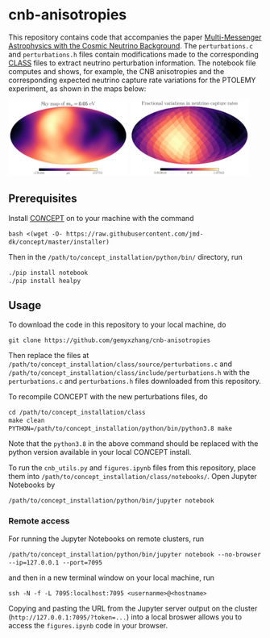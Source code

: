 # cnb-anisotropies

This repository contains code that accompanies the paper [Multi-Messenger Astrophysics with the Cosmic Neutrino Background](https://arxiv.org/abs/2103.01274). The `perturbations.c` and `perturbations.h` files contain modifications made to the corresponding [CLASS](http://class-code.net/) files to extract neutrino perturbation information. The notebook file computes and shows, for example, the CNB anisotropies and the corresponding expected neutrino capture rate variations for the PTOLEMY experiment, as shown in the maps below: 
<p float="left">
  <img src="/skymap.png" width="47%" />
  <img src="/ratemap.png" width="47%" /> 
</p>

## Prerequisites

Install [CO*N*CEPT](https://jmd-dk.github.io/concept/) on to your machine with the command 
```
bash <(wget -O- https://raw.githubusercontent.com/jmd-dk/concept/master/installer)
```
Then in the `/path/to/concept_installation/python/bin/` directory, run 
```
./pip install notebook 
./pip install healpy
```

## Usage 

To download the code in this repository to your local machine, do 
```
git clone https://github.com/gemyxzhang/cnb-anisotropies
``` 
Then replace the files at `/path/to/concept_installation/class/source/perturbations.c` and `/path/to/concept_installation/class/include/perturbations.h` with the `perturbations.c` and `perturbations.h` files downloaded from this repository. 

To recompile CO*N*CEPT with the new perturbations files, do 
```
cd /path/to/concept_installation/class 
make clean 
PYTHON=/path/to/concept_installation/python/bin/python3.8 make
```
Note that the `python3.8` in the above command should be replaced with the python version available in your local CO*N*CEPT install. 

To run the `cnb_utils.py` and `figures.ipynb` files from this repository, place them into `/path/to/concept_installation/class/notebooks/`. Open Jupyter Notebooks by 

```
/path/to/concept_installation/python/bin/jupyter notebook
```

### Remote access 

For running the Jupyter Notebooks on remote clusters, run 
```
/path/to/concept_installation/python/bin/jupyter notebook --no-browser --ip=127.0.0.1 --port=7095
```
and then in a new terminal window on your local machine, run 
```
ssh -N -f -L 7095:localhost:7095 <usernanme>@<hostname>
```
Copying and pasting the URL from the Jupyter server output on the cluster (`http://127.0.0.1:7095/?token=...`) into a local broswer allows you to access the `figures.ipynb` code in your browser. 
